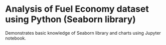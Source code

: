 # Analysis of Fuel Economy dataset using Python (Seaborn library)

Demonstrates basic knowledge of Seaborn library and charts using Jupyter notebook.

